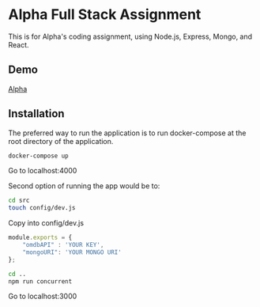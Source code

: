 # Alpha Full Stack Assignment

This is for Alpha's coding assignment, using Node.js, Express, Mongo, and React.

## Demo

[Alpha](http://alphareact-env.qxzdqpgar2.us-east-2.elasticbeanstalk.com/)

## Installation

The preferred way to run the application is to run docker-compose at the root directory of the application.
```bash
docker-compose up
```
Go to localhost:4000


Second option of running the app would be to:
``` bash
cd src
touch config/dev.js
```
Copy into config/dev.js
``` javascript
module.exports = {
    "omdbAPI" : 'YOUR KEY',
    "mongoURI": 'YOUR MONGO URI'
};
```
``` bash
cd ..
npm run concurrent
```
Go to localhost:3000
